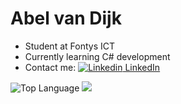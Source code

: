 # Abel van Dijk
- Student at Fontys ICT
- Currently learning C# development
- Contact me: 
[![Linkedin](https://i.stack.imgur.com/gVE0j.png) LinkedIn](https://www.linkedin.com/in/abel-van-dijk/)
&nbsp;
<p align="left">
    <img alt = "Top Language" src="https://github-readme-stats.vercel.app/api/top-langs/?username=Liftpiloot&langs_count=8&layout=compact&hide_progress=true"
</p>
<img src="https://github.com/disAbel-d/disAbel-d/blob/main/noidea.gif">
